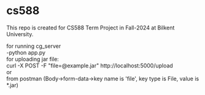 # cs588
This repo is created for CS588 Term Project in Fall-2024 at Bilkent University.

for running cg_server<br />
  -python app.py<br />
for uploading jar file:<br />
  curl -X POST -F "file=@example.jar" http://localhost:5000/upload<br />
   or<br />
  from postman (Body->form-data->key name is 'file', key type is File, value is *.jar)<br />

